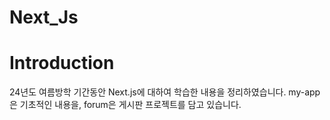 # Next_Js

# Introduction
24년도 여름방학 기간동안 Next.js에 대하여 학습한 내용을 정리하였습니다.
my-app은 기초적인 내용을, forum은 게시판 프로젝트를 담고 있습니다.
